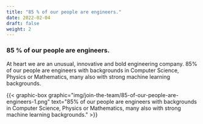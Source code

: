 ```yaml
---
title: "85 % of our people are engineers."
date: 2022-02-04
draft: false
weight: 2
---
```


### 85 % of our people are engineers.

At heart we are an unusual, innovative and bold engineering company. 85% of our people are engineers with backgrounds in Computer Science, Physics or Mathematics, many also with strong machine learning backgrounds.

{{< graphic-box graphic="img/join-the-team/85-of-our-people-are-engineers-1.png" text="85% of our people are engineers with backgrounds in Computer Science, Physics or Mathematics, many also with strong machine learning backgrounds." >}}

